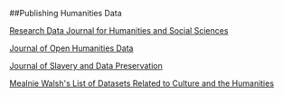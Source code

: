 ##Publishing Humanities Data  

[Research Data Journal for Humanities and Social Sciences](https://brill.com/view/journals/rdj/rdj-overview.xml?contents=journaltoc)  

[Journal of Open Humanities Data](https://openhumanitiesdata.metajnl.com/)  

[Journal of Slavery and Data Preservation](https://jsdp.enslaved.org/)
  
[Mealnie Walsh's List of Datasets Related to Culture and the Humanities](https://melaniewalsh.github.io/Intro-Cultural-Analytics/00-Datasets/00-Datasets.html)

